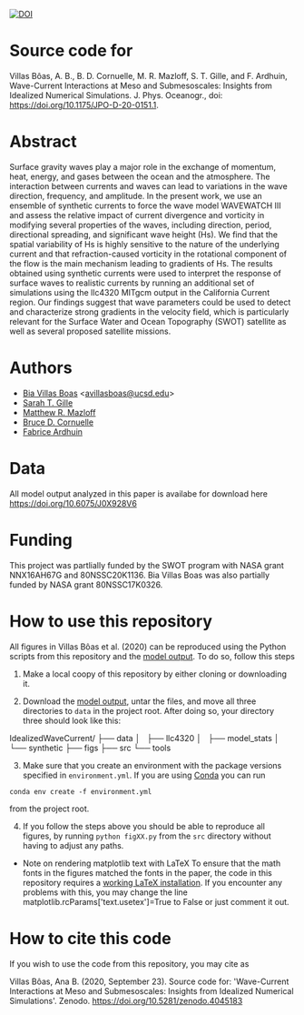 

[![DOI](https://zenodo.org/badge/DOI/10.5281/zenodo.4045184.svg)](https://doi.org/10.5281/zenodo.4045184)

# Source code for 
Villas Bôas, A. B., B. D. Cornuelle, M. R. Mazloff, S. T. Gille, and F. Ardhuin, Wave-Current Interactions at Meso and Submesoscales: Insights from Idealized Numerical Simulations. J. Phys. Oceanogr., doi: https://doi.org/10.1175/JPO-D-20-0151.1. 

# Abstract
Surface gravity waves play a major role in the exchange of momentum, heat, energy, and gases between the ocean and the atmosphere. The interaction between currents and waves can lead to variations in the wave direction, frequency, and amplitude. In the present work, we use an ensemble of synthetic currents to force the wave model WAVEWATCH III and assess the relative impact of current divergence and vorticity in modifying several properties of the waves, including direction, period, directional spreading, and significant wave height (Hs). We find that the spatial variability of Hs is highly sensitive to the nature of the underlying current and that refraction-caused vorticity in the rotational component of the flow is the main mechanism leading to gradients of Hs. The results obtained using synthetic currents were used to interpret the response of surface waves to realistic currents by running an additional set of simulations using the llc4320 MITgcm output in the California Current region. Our findings suggest that wave parameters could be used to detect and characterize strong gradients in the velocity field, which is particularly relevant for the Surface Water and Ocean Topography (SWOT) satellite as well as several proposed satellite missions.
# Authors
* [Bia Villas Boas](https://scripps.ucsd.edu/profiles/avillasboas) <<avillasboas@ucsd.edu>>
* [Sarah T. Gille](http://www-pord.ucsd.edu/~sgille/)
* [Matthew R. Mazloff](http://scrippsscholars.ucsd.edu/mmazloff)
* [Bruce D. Cornuelle](http://scrippsscholars.ucsd.edu/bcornuelle)
* [Fabrice Ardhuin](https://annuaire.ifremer.fr/cv/16811/en/)

# Data
All model output analyzed in this paper is availabe for download here https://doi.org/10.6075/J0X928V6

# Funding
This project was partlially funded by the SWOT program with NASA grant NNX16AH67G and 80NSSC20K1136.
Bia Villas Boas was also partially funded by NASA grant 80NSSC17K0326.

# How to use this repository

All figures in Villas Bôas et al. (2020) can be reproduced using the Python scripts from this repository and the [model output](https://doi.org/10.6075/J0X928V6). To do so, follow this steps

1. Make a local coopy of this repository by either cloning or downloading it.

2. Download the [model output](https://doi.org/10.6075/J0X928V6), untar the files, and move all three directories to `data` in the project root. After doing so, your directory three should look like this:

IdealizedWaveCurrent/
├── data
│   ├── llc4320
│   ├── model_stats
│   └── synthetic
├── figs
├── src
└── tools

3. Make sure that you create an environment with the package versions specified in `environment.yml`. If you are using [Conda](https://docs.conda.io/en/latest/) you can run 

`conda env create -f environment.yml`

from the project root.

4. If you follow the steps above you should be able to reproduce all figures, by running `python figXX.py` from the `src` directory without having to adjust any paths.

* Note on rendering matplotlib text with LaTeX
To ensure that the math fonts in the figures matched the fonts in the paper, the code in this repository requires a [working LaTeX installation](https://matplotlib.org/3.1.0/tutorials/text/usetex.html). If you encounter any problems with this, you may change the line matplotlib.rcParams['text.usetex']=True  to False or just comment it out. 

# How to cite this code

If you wish to use the code from this repository, you may cite as 

Villas Bôas, Ana B. (2020, September 23). Source code for: 'Wave-Current Interactions at Meso and Submesoscales: Insights from Idealized Numerical Simulations'. Zenodo. https://doi.org/10.5281/zenodo.4045183
